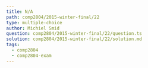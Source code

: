 ```yaml
---
title: N/A
path: comp2804/2015-winter-final/22
type: multiple-choice
author: Michiel Smid
question: comp2804/2015-winter-final/22/question.ts
solution: comp2804/2015-winter-final/22/solution.md
tags:
  - comp2804
  - comp2804-exam
---
```


